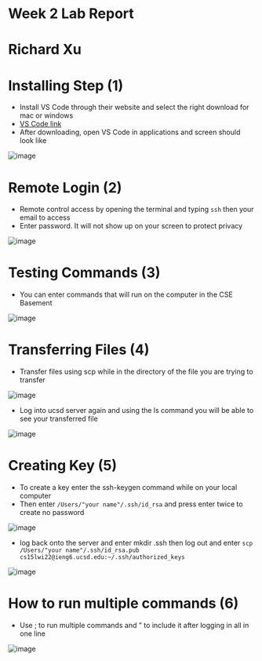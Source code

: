 # Week 2 Lab Report
# Richard Xu 

# Installing Step (1)
* Install VS Code through their website and select the right download for mac or windows
* [VS Code link](https://code.visualstudio.com/)
* After downloading, open VS Code in applications and screen should look like

![image](https://user-images.githubusercontent.com/97650817/150315842-922bf44e-21b3-40ea-a097-902d672f5b00.png)

# Remote Login (2)
* Remote control access by opening the terminal and typing ```ssh``` then your email to access
* Enter password. It will not show up on your screen to protect privacy

![image](https://user-images.githubusercontent.com/97650817/150317906-2d81a293-adf2-4ffc-a1f6-d870c464930d.png)

# Testing Commands (3)
* You can enter commands that will run on the computer in the CSE Basement

![image](https://user-images.githubusercontent.com/97650817/150318311-06c6c307-6e8c-488c-8512-0c8524c7c8d9.png)

# Transferring Files (4)
* Transfer files using scp while in the directory of the file you are trying to transfer

![image](https://user-images.githubusercontent.com/97650817/150320158-ca354984-f5d2-4156-ae27-0ffcd8a2de55.png)

* Log into ucsd server again and using the ls command you will be able to see your transferred file

![image](https://user-images.githubusercontent.com/97650817/150320346-6775d750-5ca2-4a69-9161-51b4433b1367.png)

# Creating Key (5)
* To create a key enter the ssh-keygen command while on your local computer
* Then enter ```/Users/"your name"/.ssh/id_rsa``` and press enter twice to create no password

![image](https://user-images.githubusercontent.com/97650817/150322158-a7cb0915-e5c0-4d9a-8dc0-ebc2b1834e5a.png)

* log back onto the server and enter mkdir .ssh then log out and enter ```scp /Users/"your name"/.ssh/id_rsa.pub cs15lwi22@ieng6.ucsd.edu:~/.ssh/authorized_keys```

![image](https://user-images.githubusercontent.com/97650817/150322904-f90d878a-5733-478e-8639-cb465b4c4449.png)

# How to run multiple commands (6)
* Use ; to run multiple commands and " to include it after logging in all in one line

![image](https://user-images.githubusercontent.com/97650817/150325947-a919a625-ebe1-476a-98f8-96147e4ded59.png)



